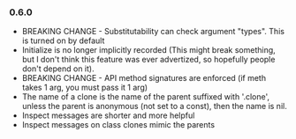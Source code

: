 ### 0.6.0

* BREAKING CHANGE - Substitutability can check argument "types". This is turned on by default
* Initialize is no longer implicitly recorded (This might break something, but I don't think this feature was ever advertized, so hopefully people don't depend on it).
* BREAKING CHANGE - API method signatures are enforced (if meth takes 1 arg, you must pass it 1 arg)
* The name of a clone is the name of the parent suffixed with '.clone', unless the parent is anonymous (not set to a const), then the name is nil.
* Inspect messages are shorter and more helpful
* Inspect messages on class clones mimic the parents
